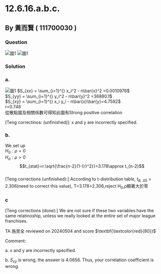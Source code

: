 # 12.6.16.a.b.c.

## By 黃而賢 ( 111700030 )

### Question
![圖1](https://github.com/HWTeng-Course/202402-Statistics/blob/main/Images/%E4%B8%80.jpg)
![圖1](https://github.com/HWTeng-Course/202402-Statistics/blob/main/Images/%E4%BA%8C.jpg)

### Solution 
### a.
![圖1](https://github.com/HWTeng-Course/202402-Statistics/blob/main/Images/%E4%B8%89.jpg)
$S_{xx} = \sum_{i=1}^{} x_i^2 - n\bar{x}^2 =0.0010976$<br>
$S_{yy} = \sum_{i=1}^{} y_i^2 - n\bar{y}^2 =36880.1$<br>
$S_{xy} = \sum_{i=1}^{} x_i y_i - n\bar{x}\bar{y}=4.7592$<br>
r=0.748<br>
從散點圖及相關係數可得知此圖有Strong positive correlation

[Teng correctinos: (unfinished)]: x and y are incorrectly specified. 


### b.
We set up<br>
$H_0:ρ=0$\
$H_a:ρ>0$
$$t_{stat}=r.\sqrt{\frac{n-2}{1-{r}^2}}=3.178\approx t_{n-2}$$<br>
[Teng corrections (unfinished):] 
According to t-distribution table, $t_{8;.05}$ = 2.306(need to correct this value), 
T=3.178>2.306,reject H<sub>0</sub>,ρ顯著大於零




### c
[Teng corrections (done):] We are not sure if these two variables have the same relatinoship, unless we really looked at the entire set of major league franchises.

TA 施昱全 reviewed on 20240504 and score $\textbf{\textcolor{red}{80}}$

Comment: 

a. x and y are incorrectly specified. 

b. $S_{xy}$ is wrong, the answer is 4.0656. Thus, your correlation coefficient is wrong.
